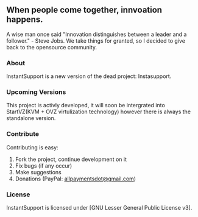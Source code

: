 ## When people come together, innvoation happens.
A wise man once said "Innovation distinguishes between a leader and a follower." - Steve Jobs.
We take things for granted, so I decided to give back to the opensource community.

### About
InstantSupport is a new version of the dead project: Instasupport.

### Upcoming Versions
This project is activly developed, it will soon be intergrated into StartVZ(KVM + OVZ virtulization technology) however there is always the standalone version.


### Contribute
Contributing is easy:

1. Fork the project, continue development on it
2. Fix bugs (if any occur)
3. Make suggestions
4. Donations (PayPal: allpaymentsdot@gmail.com)

### License
InstantSupport is licensed under [GNU Lesser General Public License v3].
